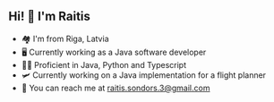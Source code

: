 ## Hi! 👋 I'm Raitis

- 🏘️ I'm from Riga, Latvia
- 🖥️ Currently working as a Java software developer
- ✍🏻 Proficient in Java, Python and Typescript
- 🛩️ Currently working on a Java implementation for a flight planner
- 📧 You can reach me at raitis.sondors.3@gmail.com
